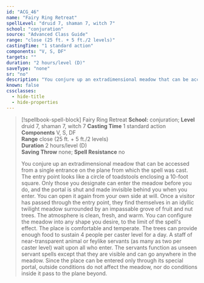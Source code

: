 ```yaml
---
id: "ACG_46"
name: "Fairy Ring Retreat"
spellLevel: "druid 7, shaman 7, witch 7"
school: "conjuration"
source: "Advanced Class Guide"
range: "close (25 ft. + 5 ft./2 levels)"
castingTime: "1 standard action"
components: "V, S, DF"
targets: ""
duration: "2 hours/level (D)"
saveType: "none"
sr: "no"
description: "You conjure up an extradimensional meadow that can be accessed from a single entrance on the plane from which the spell was cast. The entry point looks like a circle of toadstools enclosing a 10-foot square. Only those you designate can enter the meadow before you do, and the portal is shut and made invisible behind you when you enter. You can open it again from your own side at will. Once a visitor has passed through the entry point, they find themselves in an idyllic twilight meadow surrounded by an impassable grove of fruit and nut trees. The atmosphere is clean, fresh, and warm.  You can configure the meadow into any shape you desire, to the limit of the spell's effect. The place is comfortable and temperate. The trees can provide enough food to sustain 4 people per caster level for a day. A staff of near-transparent animal or feylike servants (as many as two per caster level) wait upon all who enter. The servants function as unseen servant spells except that they are visible and can go anywhere in the meadow.  Since the place can be entered only through its special portal, outside conditions do not affect the meadow, nor do conditions inside it pass to the plane beyond."
known: false
cssclasses:
  - hide-title
  - hide-properties
---
```


> [!spellbook-spell-block] Fairy Ring Retreat
> **School:** conjuration; **Level** druid 7, shaman 7, witch 7
> **Casting Time** 1 standard action  
> **Components** V, S, DF  
> **Range** close (25 ft. + 5 ft./2 levels)  
> **Duration** 2 hours/level (D)  
> **Saving Throw** none; **Spell Resistance** no
> 
> You conjure up an extradimensional meadow that can be accessed from a single entrance on the plane from which the spell was cast. The entry point looks like a circle of toadstools enclosing a 10-foot square. Only those you designate can enter the meadow before you do, and the portal is shut and made invisible behind you when you enter. You can open it again from your own side at will. Once a visitor has passed through the entry point, they find themselves in an idyllic twilight meadow surrounded by an impassable grove of fruit and nut trees. The atmosphere is clean, fresh, and warm.  You can configure the meadow into any shape you desire, to the limit of the spell's effect. The place is comfortable and temperate. The trees can provide enough food to sustain 4 people per caster level for a day. A staff of near-transparent animal or feylike servants (as many as two per caster level) wait upon all who enter. The servants function as unseen servant spells except that they are visible and can go anywhere in the meadow.  Since the place can be entered only through its special portal, outside conditions do not affect the meadow, nor do conditions inside it pass to the plane beyond.